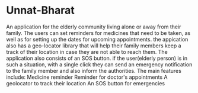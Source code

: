 # Unnat-Bharat
An application for the elderly community living alone or away from their family.
The users can set reminders for medicines that need to be taken, as well as for setting up the dates for upcoming appointments. the appication also has a geo-locator library that will help their family members keep a track of their location in case they are not able to reach them.
The application also consists of an SOS button. if the user(elderly person) is in such a situation, with a single click they can send an emergency notification to the family member and also inform the authorities. 
The main features include:
  Medicine reminder
  Reminder for doctor's appointments
  A geolocator to track their location
  An SOS button for emergencies
